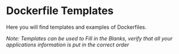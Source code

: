 # Dockerfile Templates

Here you will find templates and examples of Dockerfiles. 

*Note: Templates can be used to Fill in the Blanks, verify that all your applications information is put in the correct order*
